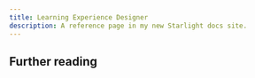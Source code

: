 ```yaml
---
title: Learning Experience Designer
description: A reference page in my new Starlight docs site.
---
```



## Further reading
